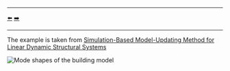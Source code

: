 ***
[⬅️](../007/README.md "Previous example")
[➡️](../009/README.md "Next example")
***

The example is taken from [Simulation-Based Model-Updating Method for Linear Dynamic Structural Systems](https://doi.org/10.3390/app131810494)

![Mode shapes of the building model](modes.png)
